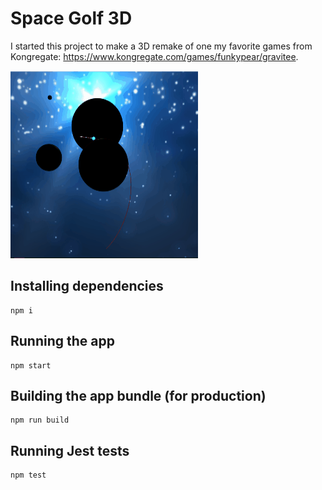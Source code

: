 # Space Golf 3D

I started this project to make a 3D remake of one my favorite games from Kongregate:
https://www.kongregate.com/games/funkypear/gravitee.

<img src="public/assets/gfx/preview.gif" width="300" height="300">

## Installing dependencies

    npm i

## Running the app

    npm start

## Building the app bundle (for production)

    npm run build

## Running Jest tests

    npm test

